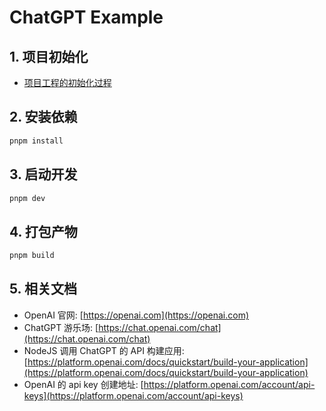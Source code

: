 # ChatGPT Example

## 1. 项目初始化
- [项目工程的初始化过程](./INITIAL.md)

## 2. 安装依赖
```bash
pnpm install
```

## 3. 启动开发
```bash
pnpm dev
```

## 4. 打包产物
```bash
pnpm build
```

## 5. 相关文档
- OpenAI 官网: [https://openai.com](https://openai.com)
- ChatGPT 游乐场: [https://chat.openai.com/chat](https://chat.openai.com/chat)
- NodeJS 调用 ChatGPT 的 API 构建应用: [https://platform.openai.com/docs/quickstart/build-your-application](https://platform.openai.com/docs/quickstart/build-your-application)
- OpenAI 的 api key 创建地址: [https://platform.openai.com/account/api-keys](https://platform.openai.com/account/api-keys)
